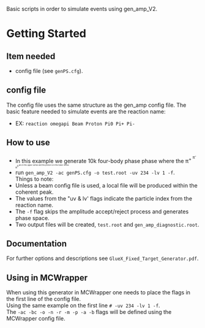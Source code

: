 Basic scripts in order to simulate events using gen_amp_V2. 
# Getting Started 

## Item needed
  * config file (see `genPS.cfg`). 

## config file 
   The config file uses the same structure as the gen_amp config file. The basic feature needed to simulate events are the reaction name: 
   * EX: `reaction omegapi Beam Proton Pi0 Pi+ Pi-`

## How to use
   * In this example we generate 10k four-body phase phase where the π<sup>+<sup> π<sup>-<sup> π<sup>0<sup> are in the upper vertex and the proton is in the lower vertex.  
   * run `gen_amp_V2 -ac genPS.cfg -o test.root -uv 234 -lv 1 -f`.  
 Things to note:
   * Unless a beam config file is used, a local file will be produced within the coherent peak.
   * The values from the "uv & lv' flags indicate the particle index from the reaction name.
   * The `-f` flag skips the amplitude accept/reject process and generates phase space.
   * Two output files will be created, `test.root` and `gen_amp_diagnostic.root`.

## Documentation
    
  For further options and descriptions see `GlueX_Fixed_Target_Generator.pdf`.

## Using in MCWrapper
 
  When using this generator in MCWrapper one needs to place the flags in the first line of the config file.  
  Using the same example on the first line `# -uv 234 -lv 1 -f`.  
  The `-ac -bc -o -n -r -m -p -a -b` flags will be defined using the MCWrapper config file.


